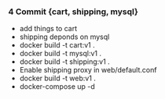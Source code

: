 ### 4 Commit {cart, shipping, mysql}
* add things to cart 
* shipping deponds on mysql
* docker build -t cart:v1 .
* docker build -t mysql:v1 .
* docker build -t shipping:v1 .
* Enable shipping proxy in web/default.conf
* docker build -t web:v1 .
* docker-compose up -d